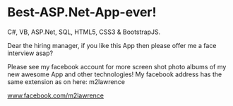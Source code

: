 # Best-ASP.Net-App-ever!
C#, VB, ASP.Net, SQL, HTML5, CSS3 & BootstrapJS.

Dear the hiring manager, if you like this App then please offer me a face interview asap?

Please see my facebook account for more screen shot photo albums of my new awesome App and other technologies!
My facebook address has the same extension as on here: m2lawrence

www.facebook.com/m2lawrence
